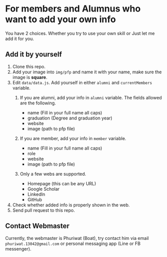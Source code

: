 # For members and Alumnus who want to add your own info

You have 2 choices. Whether you try to use your own skill or Just let me add it for you.

## Add it by yourself

1. Clone this repo.
2. Add your image into `img/pfp` and name it with your name, make sure the image is **square**.
3. Edit `data/data.js`. Add yourself in either  `alumni` and `currentMembers` variable. 
    1. If you are alumni, add your info in `alumni` variable. The fields allowed are the following.
        - name (Fill in your full name all caps)
        - graduation (Degree and graduation year)
        - website
        - image (path to pfp file)

    2. If you are member, add your info in `member` variable.
        - name (Fill in your full name all caps)
        - role
        - website
        - image (path to pfp file)

    3. Only a few webs are supported.
        - Homepage (this can be any URL)
        - Google Scholar
        - LinkedIn
        - GitHub
4. Check whether added info is properly shown in the web.
5. Send pull request to this repo. 

## Contact Webmaster

Currently, the webmaster is Phuriwat (Boat), try contact him via email `phuriwat.13042@gmail.com` or personal messaging app (Line or FB messenger).
